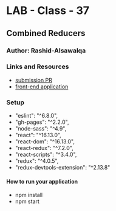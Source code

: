 # LAB - Class - 37

## Combined Reducers

### Author: Rashid-Alsawalqa

### Links and Resources

- [submission PR](https://github.com/401-advanced-javascript-Rashid/Lab-Class-37/pull/1)
- [front-end application](https://401-advanced-javascript-rashid.github.io/Lab-Class-37/)

### Setup

 -   "eslint": "^6.8.0",
 -   "gh-pages": "^2.2.0",
 -   "node-sass": "^4.9",
 -   "react": "^16.13.0",
 -   "react-dom": "^16.13.0",
 -   "react-redux": "^7.2.0",
 -   "react-scripts": "^3.4.0",
 -   "redux": "^4.0.5",
 -   "redux-devtools-extension": "^2.13.8"

#### How to run your application 

- npm install
- npm start


